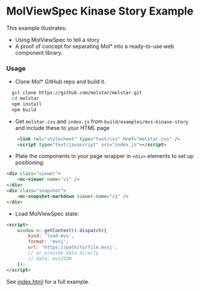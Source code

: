 # MolViewSpec Kinase Story Example

This example illustrates:

- Using MolViewSpec to tell a story
- A proof of concept for separating Mol* into a ready-to-use web component library.

### Usage

- Clone Mol* GitHub repo and build it.
```bash
  git clone https://github.com/molstar/molstar.git
  cd molstar
  npm install
  npm build
```

- Get `molstar.css` and `index.js` from `build/examples/mvs-kinase-story` and include these to your HTML page

```html
    <link rel="stylesheet" type="text/css" href="molstar.css" />
    <script type="text/javascript" src="index.js"></script>
```

- Plate the components in your page wrapper in `<div>` elements to set up positioning:

```html
<div class="viewer">
    <mc-viewer name="v1" />
</div>
<div class="snapshot">
    <mc-snapshot-markdown viewer-name="v1" />
</div>
```

- Load MolViewSpec state:

```html
<script>
    window.mc.getContext().dispatch({
        kind: 'load-mvs',
        format: 'mvsj',
        url: 'https://path/to/file.mvsj',
        // or provide data direcly
        // data: mvsJSON
    });
</script>
```

See [index.html](./index.html) for a full example.